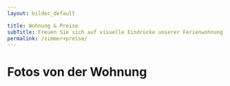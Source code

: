 ```yaml
---
layout: bilder_default

title: Wohnung & Preise
subTitle: Freuen Sie sich auf visuelle Eindrücke unserer Ferienwohnung
permalink: /zimmer+preise/
---
```


# Fotos von der Wohnung
